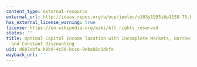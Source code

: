 ```yaml
---
content_type: external-resource
external_url: http://ideas.repec.org/a/ucp/jpolec/v103y1995i6p1158-75.html
has_external_license_warning: true
license: https://en.wikipedia.org/wiki/All_rights_reserved
status: ''
title: Optimal Capital Income Taxation with Incomplete Markets, Borrowing Constraints,
  and Constant Discounting
uid: d6b7ebfa-b0b9-4c50-bcce-9eba86c1dcfe
wayback_url: ''
---
```


